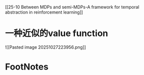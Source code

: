 [[25-10 Between MDPs and semi-MDPs-A framework for temporal abstraction in reinforcement learning]]


# 一种近似的value function
![[Pasted image 20251027223956.png]]













# FootNotes
